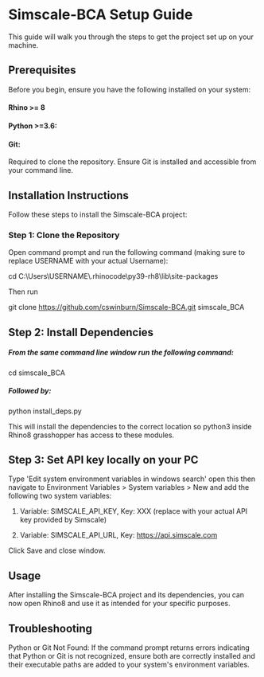 # Simscale-BCA Setup Guide

This guide will walk you through the steps to get the project set up on your machine.

## Prerequisites
Before you begin, ensure you have the following installed on your system:

#### Rhino >= 8

#### Python >=3.6: 

#### Git: 
Required to clone the repository. Ensure Git is installed and accessible from your command line.

## Installation Instructions
Follow these steps to install the Simscale-BCA project:

### Step 1: Clone the Repository
Open command prompt and run the following command (making sure to replace USERNAME with your actual Username):

cd C:\Users\USERNAME\\.rhinocode\py39-rh8\lib\site-packages

Then run

git clone https://github.com/cswinburn/Simscale-BCA.git simscale_BCA


## Step 2: Install Dependencies

##### From the same command line window run the following command: 
cd simscale_BCA

##### Followed by:
python install_deps.py

This will install the dependencies to the correct location so python3 inside Rhino8 grasshopper has access to these modules.

## Step 3: Set API key locally on your PC
Type 'Edit system environment variables in windows search' open this then navigate to  Environment Variables > System variables > New 
and add the following two system variables: 
1) Variable: SIMSCALE_API_KEY, Key: XXX (replace with your actual API key provided by Simscale)
   
2) Variable: SIMSCALE_API_URL, Key: https://api.simscale.com

Click Save and close window.

## Usage
After installing the Simscale-BCA project and its dependencies, you can now open Rhino8 and use it as intended for your specific purposes. 
## Troubleshooting
Python or Git Not Found: If the command prompt returns errors indicating that Python or Git is not recognized, ensure both are correctly installed and their executable paths are added to your system's environment variables.
